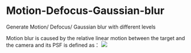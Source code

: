 # Motion-Defocus-Gaussian-blur
Generate Motion/ Defocus/ Gaussian blur with different levels

Motion blur is caused by the relative linear motion between the target and the camera and its PSF is defined as：
![](http://latex.codecogs.com/gif.latex?\\sigma=\sqrt{\frac{1}{n}{\sum_{k=1}^n(x_i-\bar{x})^2}})


